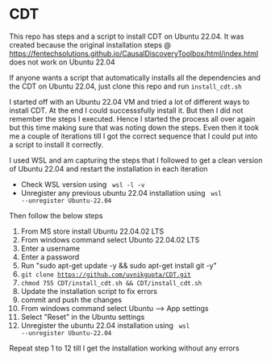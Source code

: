 # CDT
This repo has steps and a script to install CDT on Ubuntu 22.04. It was created because the original installation steps @ https://fentechsolutions.github.io/CausalDiscoveryToolbox/html/index.html does not work on Ubuntu 22.04

If anyone wants a script that automatically installs all the dependencies and the CDT on Ubuntu 22.04, just clone this repo and run `install_cdt.sh`

I started off with an Ubuntu 22.04 VM and tried a lot of different ways to install CDT. At the end I could successsfully install it. But then I did not remember the steps I executed. Hence I started the process all over again but this time making sure that was noting down the steps. Even then it took me a couple of iterations till I got the correct sequence that I could put into a script to install it correctly.

I used WSL and am capturing the steps that I followed to get a clean version of Ubuntu 22.04 and restart the installation in each iteration
- Check WSL version using <code> wsl -l -v </code>
- Unregister any previous ubuntu 22.04 installation using <code> wsl --unregister Ubuntu-22.04 </code>

Then follow the below steps
1. From MS store install Ubuntu 22.04.02 LTS
2. From windows command select Ubunto 22.04.02 LTS
3. Enter a username
4. Enter a password
5. Run "sudo apt-get update -y && sudo apt-get install git -y"
6. <code>git clone https://github.com/uvnikgupta/CDT.git </code>
7. <code>chmod 755 CDT/install_cdt.sh && CDT/install_cdt.sh </code>
8. Update the installation script to fix errors
9. commit and push the changes
10. From windows command select Ubuntu --> App settings
11. Select "Reset" in the Ubuntu settings
12. Unregister the ubuntu 22.04 installation using <code> wsl --unregister Ubuntu-22.04 </code>

Repeat step 1 to 12 till I get the installation working without any errors
